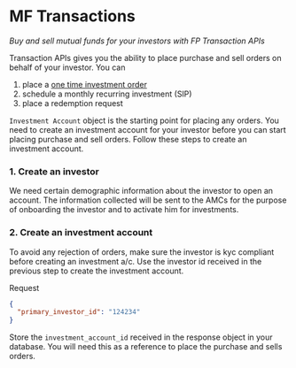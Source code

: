 # MF Transactions
*Buy and sell mutual funds for your investors with FP Transaction APIs*

Transaction APIs gives you the ability to place purchase and sell orders on behalf of your investor. You can  
1. place a [one time investment order](/mf-transactions/one-time-purchases)
2. schedule a monthly recurring investment (SIP)
3. place a redemption request

`Investment Account` object is the starting point for placing any orders. You need to create an investment account for your investor before you can start placing purchase and sell orders. Follow these steps to create an investment account.


### 1. Create an investor
We need certain demographic information about the investor to open an account. The information collected will be sent to the AMCs for the purpose of onboarding the investor and to activate him for investments.


### 2. Create an investment account
To avoid any rejection of orders, make sure the investor is kyc compliant before creating an investment a/c. Use the investor id received in the previous step to create the investment account.

Request  
```json
{
  "primary_investor_id": "124234"
}
```

Store the `investment_account_id` received in the response object in your database. You will need this as a reference to place the purchase and sells orders.
